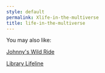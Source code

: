 ```yaml
---
style: default
permalink: Xlife-in-the-multiverse
title: life-in-the-multiverse
---
```

You may also like:

[Johnny's Wild Ride](http://scp-wiki.net/johnnys-wild-ride)

[Library Lifeline](http://scp-wiki.net/library-lifeline)
